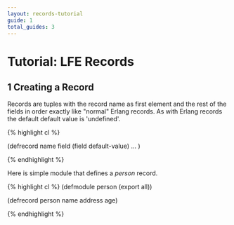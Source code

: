 ```yaml
---
layout: records-tutorial
guide: 1
total_guides: 3
---
```

# Tutorial: LFE Records

## 1 Creating a Record

Records are tuples with the record name as first element and the rest
of the fields in order exactly like "normal" Erlang records. As with
Erlang records the default default value is 'undefined'.

{% highlight cl %}

(defrecord name
  field
  (field default-value)
  ... )
  
{% endhighlight %}

Here is simple module that defines a _person_ record.

{% highlight cl %}
(defmodule person
  (export all))

(defrecord person
  name
  address
  age)
  
{% endhighlight %}
